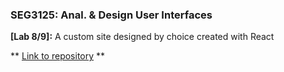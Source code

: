 ### SEG3125: Anal. & Design User Interfaces 
**[Lab 8/9]:** A custom site designed by choice created with React

** [Link to repository](https://github.com/GColetti/GColetti.github.io/tree/main/SEG3125/L8) **
